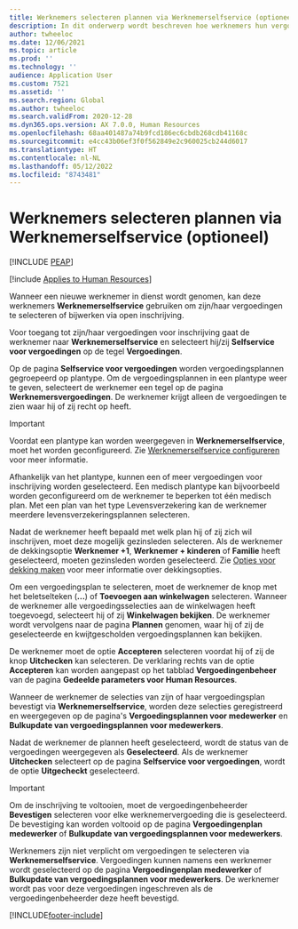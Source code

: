 ```yaml
---
title: Werknemers selecteren plannen via Werknemerselfservice (optioneel)
description: In dit onderwerp wordt beschreven hoe werknemers hun vergoedingen kunnen selecteren of bijwerken.
author: twheeloc
ms.date: 12/06/2021
ms.topic: article
ms.prod: ''
ms.technology: ''
audience: Application User
ms.custom: 7521
ms.assetid: ''
ms.search.region: Global
ms.author: twheeloc
ms.search.validFrom: 2020-12-28
ms.dyn365.ops.version: AX 7.0.0, Human Resources
ms.openlocfilehash: 68aa401487a74b9fcd186ec6cbdb268cdb41168c
ms.sourcegitcommit: e4cc43b06ef3f0f562849e2c960025cb244d6017
ms.translationtype: HT
ms.contentlocale: nl-NL
ms.lasthandoff: 05/12/2022
ms.locfileid: "8743481"
---
```

# <a name="employees-select-plans-by-using-employee-self-service-optional"></a>Werknemers selecteren plannen via Werknemerselfservice (optioneel)


[!INCLUDE [PEAP](../includes/peap-2.md)]

[!include [Applies to Human Resources](../includes/applies-to-hr.md)]

Wanneer een nieuwe werknemer in dienst wordt genomen, kan deze werknemers **Werknemerselfservice** gebruiken om zijn/haar vergoedingen te selecteren of bijwerken via open inschrijving.

Voor toegang tot zijn/haar vergoedingen voor inschrijving gaat de werknemer naar **Werknemerselfservice** en selecteert hij/zij **Selfservice voor vergoedingen** op de tegel **Vergoedingen**.

Op de pagina **Selfservice voor vergoedingen** worden vergoedingsplannen gegroepeerd op plantype. Om de vergoedingsplannen in een plantype weer te geven, selecteert de werknemer een tegel op de pagina **Werknemersvergoedingen**. De werknemer krijgt alleen de vergoedingen te zien waar hij of zij recht op heeft.

> [!IMPORTANT]
> Voordat een plantype kan worden weergegeven in **Werknemerselfservice**, moet het worden geconfigureerd. Zie [Werknemerselfservice configureren](/dynamics365/human-resources/hr-benefits-setup-employee-self-service) voor meer informatie.

Afhankelijk van het plantype, kunnen een of meer vergoedingen voor inschrijving worden geselecteerd. Een medisch plantype kan bijvoorbeeld worden geconfigureerd om de werknemer te beperken tot één medisch plan. Met een plan van het type Levensverzekering kan de werknemer meerdere levensverzekeringsplannen selecteren.

Nadat de werknemer heeft bepaald met welk plan hij of zij zich wil inschrijven, moet deze mogelijk gezinsleden selecteren. Als de werknemer de dekkingsoptie **Werknemer +1**, **Werknemer + kinderen** of **Familie** heeft geselecteerd, moeten gezinsleden worden geselecteerd. Zie [Opties voor dekking maken](/dynamics365/human-resources/hr-benefits-setup-coverage-options) voor meer informatie over dekkingsopties.

Om een vergoedingsplan te selecteren, moet de werknemer de knop met het beletselteken (**...**) of **Toevoegen aan winkelwagen** selecteren. Wanneer de werknemer alle vergoedingsselecties aan de winkelwagen heeft toegevoegd, selecteert hij of zij **Winkelwagen bekijken**. De werknemer wordt vervolgens naar de pagina **Plannen** genomen, waar hij of zij de geselecteerde en kwijtgescholden vergoedingsplannen kan bekijken.

De werknemer moet de optie **Accepteren** selecteren voordat hij of zij de knop **Uitchecken** kan selecteren. De verklaring rechts van de optie **Accepteren** kan worden aangepast op het tabblad **Vergoedingenbeheer** van de pagina **Gedeelde parameters voor Human Resources**.

Wanneer de werknemer de selecties van zijn of haar vergoedingsplan bevestigt via **Werknemerselfservice**, worden deze selecties geregistreerd en weergegeven op de pagina's **Vergoedingsplannen voor medewerker** en **Bulkupdate van vergoedingsplannen voor medewerkers**.

Nadat de werknemer de plannen heeft geselecteerd, wordt de status van de vergoedingen weergegeven als **Geselecteerd**. Als de werknemer **Uitchecken** selecteert op de pagina **Selfservice voor vergoedingen**, wordt de optie **Uitgecheckt** geselecteerd.

> [!IMPORTANT]
> Om de inschrijving te voltooien, moet de vergoedingenbeheerder **Bevestigen** selecteren voor elke werknemervergoeding die is geselecteerd. De bevestiging kan worden voltooid op de pagina **Vergoedingenplan medewerker** of **Bulkupdate van vergoedingsplannen voor medewerkers**.
>

Werknemers zijn niet verplicht om vergoedingen te selecteren via **Werknemerselfservice**. Vergoedingen kunnen namens een werknemer wordt geselecteerd op de pagina **Vergoedingenplan medewerker** of **Bulkupdate van vergoedingsplannen voor medewerkers**. De werknemer wordt pas voor deze vergoedingen ingeschreven als de vergoedingenbeheerder deze heeft bevestigd.

[!INCLUDE[footer-include](../includes/footer-banner.md)]
